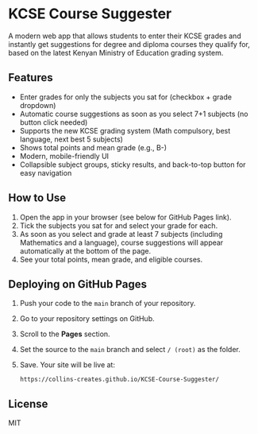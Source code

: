 # KCSE Course Suggester

A modern web app that allows students to enter their KCSE grades and instantly get suggestions for degree and diploma courses they qualify for, based on the latest Kenyan Ministry of Education grading system.

## Features
- Enter grades for only the subjects you sat for (checkbox + grade dropdown)
- Automatic course suggestions as soon as you select 7+1 subjects (no button click needed)
- Supports the new KCSE grading system (Math compulsory, best language, next best 5 subjects)
- Shows total points and mean grade (e.g., B-)
- Modern, mobile-friendly UI
- Collapsible subject groups, sticky results, and back-to-top button for easy navigation

## How to Use
1. Open the app in your browser (see below for GitHub Pages link).
2. Tick the subjects you sat for and select your grade for each.
3. As soon as you select and grade at least 7 subjects (including Mathematics and a language), course suggestions will appear automatically at the bottom of the page.
4. See your total points, mean grade, and eligible courses.

## Deploying on GitHub Pages
1. Push your code to the `main` branch of your repository.
2. Go to your repository settings on GitHub.
3. Scroll to the **Pages** section.
4. Set the source to the `main` branch and select `/ (root)` as the folder.
5. Save. Your site will be live at:
   
   `https://collins-creates.github.io/KCSE-Course-Suggester/`

## License
MIT 